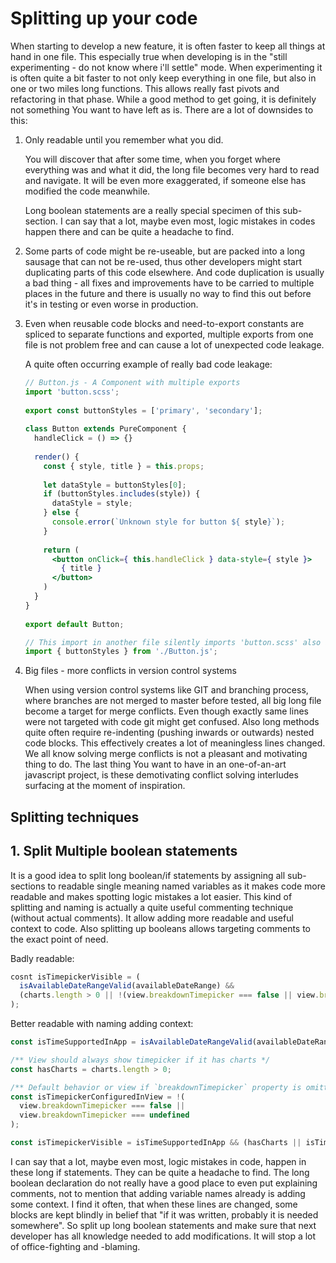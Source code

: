 # Splitting up your code

When starting to develop a new feature, it is often faster to keep all things at hand in one file.
This especially true when developing is in the "still experimenting - do not know where i'll settle" mode.
When experimenting it is often quite a bit faster to not only keep everything in one file, but also in one or two
miles long functions. This allows really fast pivots and refactoring in that phase. While a good method to get going,
it is definitely not something You want to have left as is. There are a lot of downsides to this:

1. Only readable until you remember what you did.

   You will discover that after some time, when you forget where everything was and what it did, the long file becomes 
   very hard to read and navigate. It will be even more exaggerated, if someone else has modified the code meanwhile.
   
   Long boolean statements are a really special specimen of this sub-section. I can say that a lot, maybe even most, logic 
   mistakes in codes happen there and can be quite a headache to find.

2. Some parts of code might be re-useable, but are packed into a long sausage that can not be re-used,
   thus other developers might start duplicating parts of this code elsewhere. And code duplication is usually a bad
   thing - all fixes and improvements have to be carried to multiple places in the future and there is usually no
   way to find this out before it's in testing or even worse in production.

3. Even when reusable code blocks and need-to-export constants are spliced to separate functions and exported, multiple
   exports from one file is not problem free and can cause a lot of unexpected code leakage.

   A quite often occurring example of really bad code leakage:
  
   ```jsx
   // Button.js - A Component with multiple exports 
   import 'button.scss';
 
   export const buttonStyles = ['primary', 'secondary'];
 
   class Button extends PureComponent {
     handleClick = () => {}
     
     render() {
       const { style, title } = this.props;
 
       let dataStyle = buttonStyles[0];
       if (buttonStyles.includes(style)) {
         dataStyle = style;
       } else {
         console.error(`Unknown style for button ${ style}`);
       }
 
       return (
         <button onClick={ this.handleClick } data-style={ style }>
           { title }
         </button>
       )
     }
   }
 
   export default Button;
   ```

   ```jsx
   // This import in another file silently imports 'button.scss' also and adds it to your browsers html head section.
   import { buttonStyles } from './Button.js';
   ```


4. Big files - more conflicts in version control systems

   When using version control systems like GIT and branching process, where branches are not merged to master before tested,
   all big long file become a target for merge conflicts. Even though exactly same lines were not targeted with code
   git might get confused. Also long methods quite often require re-indenting (pushing inwards or outwards) nested code
   blocks. This effectively creates a lot of meaningless lines changed. We all know solving merge conflicts is not a
   pleasant and motivating thing to do. The last thing You want to have in an one-of-an-art javascript project,
   is these demotivating conflict solving interludes surfacing at the moment of inspiration.


## Splitting techniques

## 1. Split Multiple boolean statements

It is a good idea to split long boolean/if statements by assigning all sub-sections to readable single meaning
named variables as it makes code more readable and makes spotting logic mistakes a lot easier. This kind
of splitting and naming is actually a quite useful commenting technique (without actual comments). It allow adding more
readable and useful context to code. Also splitting up booleans allows targeting comments to the exact point of need.

Badly readable:
```javascript
cosnt isTimepickerVisible = (
  isAvailableDateRangeValid(availableDateRange) &&
  (charts.length > 0 || !(view.breakdownTimepicker === false || view.breakdownTimepicker === undefined)
);
```
Better readable with naming adding context:
```javascript {.good-code}
const isTimeSupportedInApp = isAvailableDateRangeValid(availableDateRange);

/** View should always show timepicker if it has charts */
const hasCharts = charts.length > 0;

/** Default behavior or view if `breakdownTimepicker` property is omitted is visible */
const isTimepickerConfiguredInView = !(
  view.breakdownTimepicker === false ||
  view.breakdownTimepicker === undefined
);

const isTimepickerVisible = isTimeSupportedInApp && (hasCharts || isTimepickerConfiguredInView);
```

I can say that a lot, maybe even most, logic mistakes in code, happen in these long if statements. They can be quite a
headache to find. The long boolean declaration do not really have a good place to even put explaining comments, not to 
mention that adding variable names already is adding some context. I find it often, that when these lines are changed,
some blocks are kept blindly in belief that "if it was written, probably it is needed somewhere". So split up long
boolean statements and make sure that next developer has all knowledge needed to add modifications. It will stop
a lot of office-fighting and -blaming.